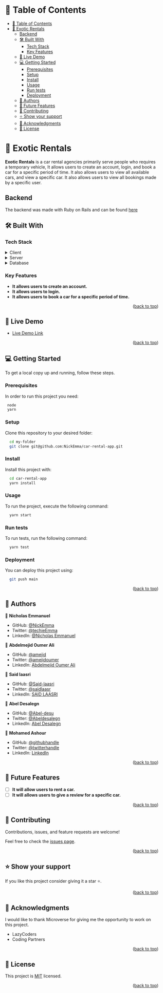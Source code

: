 # 📗 Table of Contents

- [📗 Table of Contents](#-table-of-contents)
- [📖 Exotic Rentals  ](#-exotic-rentals--)
  - [Backend](#backend)
  - [🛠 Built With ](#-built-with-)
    - [Tech Stack ](#tech-stack-)
    - [Key Features ](#key-features-)
  - [🚀 Live Demo ](#-live-demo-)
  - [💻 Getting Started ](#-getting-started-)
    - [Prerequisites](#prerequisites)
    - [Setup](#setup)
    - [Install](#install)
    - [Usage](#usage)
    - [Run tests](#run-tests)
    - [Deployment](#deployment)
  - [👥 Authors ](#-authors-)
  - [🔭 Future Features ](#-future-features-)
  - [🤝 Contributing ](#-contributing-)
  - [⭐️ Show your support ](#️-show-your-support-)
  - [🙏 Acknowledgments ](#-acknowledgments-)
  - [📝 License ](#-license-)

# 📖 Exotic Rentals  <a name="about-project"></a>

**Exotic Rentals** is a car rental agencies primarily serve people who requires a temporary vehicle, It allows users to create an account, login, and book a car for a specific period of time. It also allows users to view all available cars, and view a specific car. It also allows users to view all bookings made by a specific user.

## Backend

The backend was made with Ruby on Rails and can be found [here](https://github.com/NickEmma/car-rental-api)

## 🛠 Built With <a name="built-with"></a>

### Tech Stack <a name="tech-stack"></a>

<details>
  <summary>Client</summary>
  <ul>
    <li><a href="https://reactjs.org/">React.js</a></li>
    <li><a href="https://redux.org/">Redux</a></li>
    <li><a href="https://tailwindcss.com/">Tailwind CSS</a></li>
  </ul>
</details>

<details>
  <summary>Server</summary>
  <ul>
    <li><a href="https://rubyonrails.org/">Ruby on Rails</a></li>
  </ul>
</details>

<details>
<summary>Database</summary>
  <ul>
    <li><a href="https://www.postgresql.org/">PostgreSQL</a></li>
  </ul>
</details>

### Key Features <a name="key-features"></a>

- **It allows users to create an account.**
- **It allows users to login.**
- **It allows users to book a car for a specific period of time.**

<p align="right">(<a href="#readme-top">back to top</a>)</p>

## 🚀 Live Demo <a name="live-demo"></a>

- [Live Demo Link](https://rails-production-c0ec.up.railway.app/api-docs/index.html)

<p align="right">(<a href="#readme-top">back to top</a>)</p>

## 💻 Getting Started <a name="getting-started"></a>

To get a local copy up and running, follow these steps.

### Prerequisites

In order to run this project you need:

```sh
 node 
 yarn
```

### Setup

Clone this repository to your desired folder:

```sh
  cd my-folder
  git clone git@github.com:NickEmma/car-rental-app.git
```

### Install

Install this project with:

```sh
  cd car-rental-app
  yarn install
```

### Usage

To run the project, execute the following command:

```sh
  yarn start
```

### Run tests

To run tests, run the following command:

```sh
  yarn test
```

### Deployment

You can deploy this project using:

```sh
  git push main
```

<p align="right">(<a href="#readme-top">back to top</a>)</p>

## 👥 Authors <a name="authors"></a>

👤 **Nicholas Emmanuel**

- GitHub: [@NickEmma](https://github.com/NickEmma)
- Twitter: [@techieEmma](https://twitter.com/techieEmma)
- LinkedIn: [@Nicholas Emmanuel](https://www.linkedin.com/in/techieemma/)

👤 **Abdelmejid Oumer Ali**

- GitHub: [@amejid](https://github.com/amejid)
- Twitter: [@amejidoumer](https://twitter.com/amejidoumer)
- LinkedIn: [Abdelmejid Oumer Ali](https://linkedin.com/in/amejid)

👤 **Said laasri**

- GitHub: [@Said-laasri](https://github.com/Said-laasri)
- Twitter: [@saidlaasr](https://twitter.com/saidlaasr)
- LinkedIn: [SAID LAASRI](https://www.linkedin.com/in/said-laasri-8a4367172/)

👤 **Abel Desalegn**

- GitHub: [@Abel-desu](https://github.com/Abel-desu)
- Twitter: [@Abeldesalegn](https://twitter.com/abeldesalegn97)
- LinkedIn: [Abel Desalegn](https://www.linkedin.com/in/abel-desalegn92)

👤 **Mohamed Ashour** 
- GitHub: [@githubhandle](https://github.com/AACHOURMOHAMED) 
- Twitter: [@twitterhandle](https://twitter.com/MohamedAachour3) 
- LinkedIn: [LinkedIn](https://linkedin.com/in/mohamed-aachour-25405b215)

<p align="right">(<a href="#readme-top">back to top</a>)</p>

## 🔭 Future Features <a name="future-features"></a>

- [ ] **It will allow users to rent a car.**
- [ ] **It will allows users to give a review for a specific car.**

<p align="right">(<a href="#readme-top">back to top</a>)</p>

## 🤝 Contributing <a name="contributing"></a>

Contributions, issues, and feature requests are welcome!

Feel free to check the [issues page](../../issues/).

<p align="right">(<a href="#readme-top">back to top</a>)</p>

## ⭐️ Show your support <a name="support"></a>

If you like this project consider giving it a star ⭐️.

<p align="right">(<a href="#readme-top">back to top</a>)</p>

## 🙏 Acknowledgments <a name="acknowledgements"></a>

I would like to thank Microverse for giving me the opportunity to work on this project.
- LazyCoders
- Coding Partners

<p align="right">(<a href="#readme-top">back to top</a>)</p>

## 📝 License <a name="license"></a>

This project is [MIT](./LICENSE) licensed.

<p align="right">(<a href="#readme-top">back to top</a>)</p>